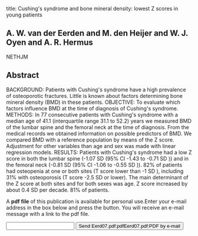 title: Cushing's syndrome and bone mineral density: lowest Z scores in young patients

## A. W. van der Eerden and M. den Heijer and W. J. Oyen and A. R. Hermus
NETHJM


## Abstract
BACKGROUND: Patients with Cushing's syndrome have a high prevalence of osteoporotic fractures. Little is known about factors determining bone mineral density (BMD) in these patients. OBJECTIVE: To evaluate which factors influence BMD at the time of diagnosis of Cushing's syndrome. METHODS: In 77 consecutive patients with Cushing's syndrome with a median age of 41.1 (interquartile range 31.1 to 52.2) years we measured BMD of the lumbar spine and the femoral neck at the time of diagnosis. From the medical records we obtained information on possible predictors of BMD. We compared BMD with a reference population by means of the Z score. Adjustment for other variables than age and sex was made with linear regression models. RESULTS: Patients with Cushing's syndrome had a low Z score in both the lumbar spine (-1.07 SD (95% CI -1.43 to -0.71 SD )) and in the femoral neck (-0.81 SD (95% CI -1.06 to -0.55 SD )). 82% of patients had osteopenia at one or both sites (T score lower than -1 SD ), including 31% with osteoporosis (T score -2.5 SD or lower). The main determinant of the Z score at both sites and for both sexes was age. Z score increased by about 0.4 SD per decade. 81% of patients.

A <b>pdf file</b> of this publication is available for personal use.Enter your e-mail address in the box below and press the button. You will receive an e-mail message with a link to the pdf file.
<form action="sender.php">  <input type="text" name="email">  <input type="submit" value="Send Eerd07.pdf:pdfEerd07.pdf:PDF by e-mail"></form>